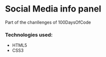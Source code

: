 <h1>Social Media info panel</h1>
<p>Part of the chanllenges of 100DaysOfCode</p>

<h3>Technologies used:</h3>
<ul>
<li>HTML5</li>
<li>CSS3</li>
</ul>

